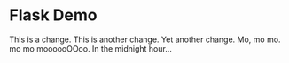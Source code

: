 # Flask Demo
This is a change.
This is another change.
Yet another change.
Mo, mo mo.
mo mo moooooOOoo.
In the midnight hour...